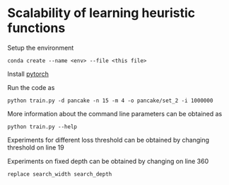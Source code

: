 # Scalability of learning heuristic functions

Setup the environment
```
conda create --name <env> --file <this file>
```
Install [pytorch](https://pytorch.org/get-started/locally/)


Run the code as
```
python train.py -d pancake -n 15 -m 4 -o pancake/set_2 -i 1000000
```

More information about the command line parameters can be obtained as
```
python train.py --help
```
Experiments for different loss threshold can be obtained by changing threshold on line 19

Experiments on fixed depth can be obtained by changing on line 360
```
replace search_width search_depth 
```
